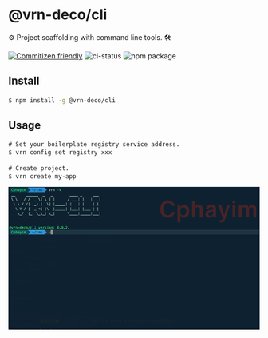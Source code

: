 # @vrn-deco/cli

⚙️ Project scaffolding with command line tools. 🛠

[![Commitizen friendly](https://img.shields.io/badge/commitizen-friendly-brightgreen.svg)](http://commitizen.github.io/cz-cli/)
![ci-status](https://travis-ci.org/vrn-deco/vrn-cli.svg?branch=master) ![npm package](https://badgen.net/npm/v/@vrn-deco/cli)

## Install

```sh
$ npm install -g @vrn-deco/cli
```

## Usage

```
# Set your boilerplate registry service address.
$ vrn config set registry xxx

# Create project.
$ vrn create my-app
```

![](./doc/guide.gif)
